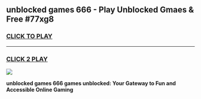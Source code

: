 
## unblocked games 666 - Play Unblocked Gmaes & Free #77xg8
<h3>
<a href="https://news.freeplayer.one?title=unblocked_games_666&ref=03M">CLICK TO PLAY</a></h3>
<hr>

<h3>
<a href="https://news.freeplayer.one?title=unblocked_games_666&ref=03M">CLICK 2 PLAY</a>
  
</h3>

<a href="https://news.freeplayer.one?title=unblocked_games_666&ref=03M"><img src="https://clearcache.store/games.png"></a>


**unblocked games 666 games unblocked: Your Gateway to Fun and Accessible Online Gaming**
